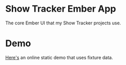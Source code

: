 # Show Tracker Ember App

The core Ember UI that my Show Tracker projects use.

# Demo

[Here's](http://kimagure.github.io/ShowTrackerEmberApp/#/shows) an online static demo that uses fixture data.
